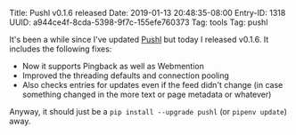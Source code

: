 Title: Pushl v0.1.6 released
Date: 2019-01-13 20:48:35-08:00
Entry-ID: 1318
UUID: a944ce4f-8cda-5398-9f7c-155efe760373
Tag: tools
Tag: pushl

It's been a while since I've updated [Pushl](http://pypi.org/project/Pushl) but today I released v0.1.6. It includes the following fixes:

* Now it supports Pingback as well as Webmention
* Improved the threading defaults and connection pooling
* Also checks entries for updates even if the feed didn't change (in case something changed in the more text or page metadata or whatever)

Anyway, it should just be a `pip install --upgrade pushl` (or `pipenv update`) away.
